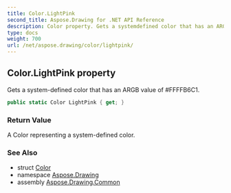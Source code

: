 ```yaml
---
title: Color.LightPink
second_title: Aspose.Drawing for .NET API Reference
description: Color property. Gets a systemdefined color that has an ARGB value of FFFFB6C1
type: docs
weight: 700
url: /net/aspose.drawing/color/lightpink/
---
```

## Color.LightPink property

Gets a system-defined color that has an ARGB value of #FFFFB6C1.

```csharp
public static Color LightPink { get; }
```

### Return Value

A Color representing a system-defined color.

### See Also

* struct [Color](../)
* namespace [Aspose.Drawing](../../color/)
* assembly [Aspose.Drawing.Common](../../../)


